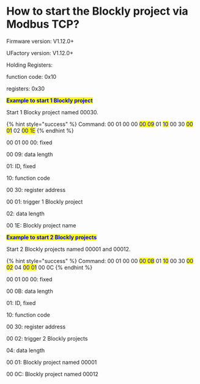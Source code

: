 # How to start the Blockly project via Modbus TCP?

Firmware version: V1.12.0+

UFactory version: V1.12.0+



Holding Registers:

function code: 0x10

registers: 0x30



<mark style="color:blue;">**Example to start 1 Blockly project**</mark>

Start 1 Blocky project named 00030.

{% hint style="success" %}
Command: 00 01 00 00 <mark style="color:blue;">00 09</mark> 01 <mark style="color:blue;">10</mark> 00 30 <mark style="color:blue;">00 01</mark> 02 <mark style="color:blue;">00 1E</mark>
{% endhint %}

00 01 00 00: fixed

00 09: data length

01: ID, fixed

10: function code

00 30: register address

00 01: trigger 1 Blockly project

02: data length

00 1E: Blockly project name



<mark style="color:blue;">**Example to start 2 Blockly projects**</mark>

Start 2 Blockly projects named 00001 and 00012.

{% hint style="success" %}
Command: 00 01 00 00 <mark style="color:blue;">00 0B</mark> 01 <mark style="color:blue;">10</mark> 00 30 <mark style="color:blue;">00 02</mark> 04 <mark style="color:blue;">00 01</mark> 00 0C
{% endhint %}

00 01 00 00: fixed

00 0B: data length

01: ID, fixed

10: function code

00 30: register address

00 02: trigger 2 Blockly projects

04: data length

00 01: Blockly project named 00001

00 0C: Blockly project named 00012





